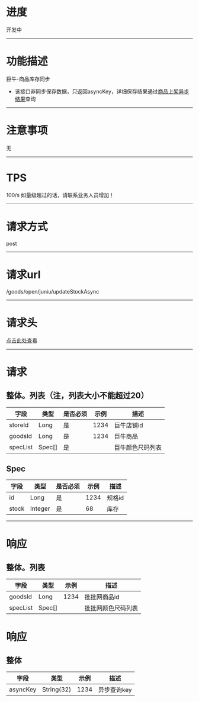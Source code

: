 # 进度
开发中

---

# 功能描述
巨牛-商品库存同步
- 该接口非同步保存数据，只返回asyncKey，详细保存结果通过[商品上架异步结果](./商品库存同步异步结果.md)查询

---

# 注意事项
无

---

# TPS
100/s 如量级超过的话，请联系业务人员增加！

---

# 请求方式
post

---

# 请求url
/goods/open/juniu/updateStockAsync

---

# 请求头
[点击此处查看](../请求头部及签名方式.md)

---

# 请求
## 整体。列表（注，列表大小不能超过20）
| 字段            | 类型         |是否必须| 示例                            | 描述                              | 
| -------------- | ------------ | ---- | ------------------------------- | --------------------------------- |
| storeId        | Long         | 是   | 1234                             | 巨牛店铺id                         |
| goodsId        | Long         | 是   | 1234                             | 巨牛商品                           |
| specList       | Spec[]       | 是   |                                  | 巨牛颜色尺码列表                    |



## Spec
| 字段            | 类型         |是否必须| 示例                            | 描述                              | 
| -------------- | ------------ | ---- | ------------------------------- | --------------------------------- |
| id             | Long         | 是   |  1234                            | 规格id                            |
| stock          | Integer      | 是   | 68                               | 库存                              |

---

# 响应
## 整体。列表
| 字段            | 类型         | 示例                              | 描述                               | 
| -------------- | ------------ | -------------------------------- | --------------------------------- |
| goodsId        | Long         | 1234                             | 批批网商品id                       |
| specList       | Spec[]       |                                  | 批批网颜色尺码列表                   |


# 响应
## 整体
| 字段            | 类型         | 示例                              | 描述                               | 
| -------------- | ------------ | -------------------------------- | --------------------------------- |
| asyncKey       | String(32)   | 1234                             | 异步查询key                        |
